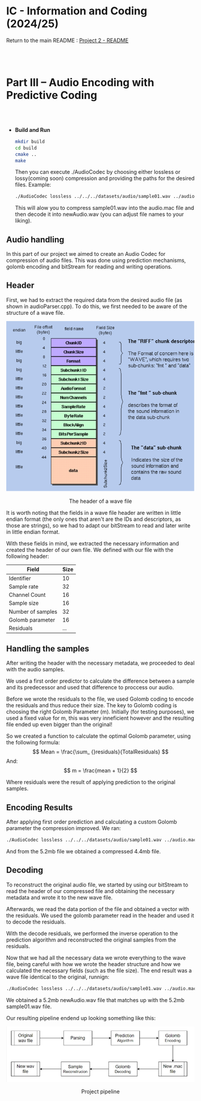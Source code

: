 <!-- 
This is the README file for Part III of Project 2 in the IC course. 
-->
# IC - Information and Coding (2024/25)

Return to the main README : [Project 2 - README](../../project2/README.md)

<br>
<br>

# Part III – Audio Encoding with Predictive Coding

<br>
<br>

- **Build and Run**
    ```bash
    mkdir build
    cd build
    cmake ..
    make
    ```
    Then you can execute ./AudioCodec by choosing either lossless or lossy(coming soon) compression and providing the paths for the desired files. Example:

    ```bash
    ./AudioCodec lossless ../../../datasets/audio/sample01.wav ../audio.mac ../newAudio.wav
    ```

    This will alow you to compress sample01.wav into the audio.mac file and then decode it into newAudio.wav (you can adjust file names to your liking).

## **Audio handling**

In this part of our project we aimed to create an Audio Codec for compression of audio files. This was done using prediction mechanisms, golomb encoding and bitStream for reading and writing operations.

## **Header**
First, we had to extract the required data from the desired audio file (as shown in audioParser.cpp). To do this, we first needed to be aware of the structure of a wave file.

<p align="center">
        <img src="../partIII/figures/wavHeader.png">
    <p align="center">
    The header of a wave file

It is worth noting that the fields in a wave file header are written in little endian format (the only ones that aren't are the IDs and descriptors, as those are strings), so we had to adapt our bitStream to read and later write in little endian format.

With these fields in mind, we extracted the necessary information and created the header of our own file.
We defined with our file with the following header:


| Field             | Size |
|-------------------|------|
| Identifier        | 10   |
| Sample rate       | 32   |
| Channel Count     | 16   |
| Sample size       | 16   |
| Number of samples | 32   |
| Golomb parameter  | 16   |
| Residuals         | ...  |


## **Handling the samples**
After writing the header with the necessary metadata, we proceeded to deal with the audio samples.

We used a first order predictor to calculate the difference between a sample and its predecessor and used that difference to proccess our audio.

Before we wrote the residuals to the file, we used Golomb coding to encode the residuals and thus reduce their size.
The key to Golomb coding is choosing the right Golomb Parameter (m). Initially (for testing purposes), we used a fixed value for m, this was very inneficient however and the resulting file ended up even bigger than the original!

So we created a function to calculate the optimal Golomb parameter, using the following formula:
$$
    Mean = \frac{\sum_ {}residuals}{TotalResiduals}
$$
And:
$$
    m = \frac{mean + 1}{2}
$$

Where residuals were the result of applying prediction to the original samples.

## **Encoding Results**

After applying first order prediction and calculating a custom Golomb parameter the compression improved. We ran: 

```bash
./AudioCodec lossless ../../../datasets/audio/sample01.wav ../audio.mac ../newAudio.wav
```

And from the 5.2mb file we obtained a compressed 4.4mb file. 

## **Decoding**

To reconstruct the original audio file, we started by using our bitStream to read the header of our compressed file and obtaining the necessary metadata and wrote it to the new wave file. 

Afterwards, we read the data portion of the file and obtained a vector with the residuals. We used the golomb parameter read in the header and used it to decode the residuals. 

With the decode residuals, we performed the inverse operation to the prediction algorithm and reconstructed the original samples from the residuals.

Now that we had all the necessary data we wrote everything to the wave file, being careful with how we wrote the header structure and how we calculated the necessary fields (such as the file size). The end result was a wave file identical to the original, runnign: 

```bash
./AudioCodec lossless ../../../datasets/audio/sample01.wav ../audio.mac ../newAudio.wav
```

We obtained a 5.2mb newAudio.wav file that matches up with the 5.2mb sample01.wav file.

Our resulting pipeline endend up looking something like this:

<p align="center">
        <img src="../partIII/figures/Pipeline.jpg">
    <p align="center">
    Project pipeline